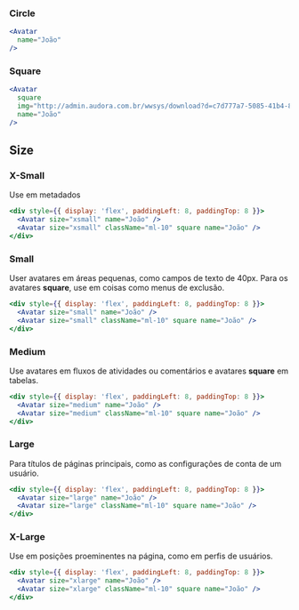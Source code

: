 ### Circle

```jsx
<Avatar
  name="João"
/>
```

### Square

```jsx
<Avatar
  square
  img="http://admin.audora.com.br/wwsys/download?d=c7d777a7-5085-41b4-84d4-0dae7e5b1c66"
  name="João"
/>
```

## Size
### X-Small
Use em metadados

```jsx
<div style={{ display: 'flex', paddingLeft: 8, paddingTop: 8 }}>
  <Avatar size="xsmall" name="João" />
  <Avatar size="xsmall" className="ml-10" square name="João" />
</div>
```

### Small
User avatares em áreas pequenas, como campos de texto de 40px. Para os avatares **square**, use em coisas como menus de exclusão.

```jsx
<div style={{ display: 'flex', paddingLeft: 8, paddingTop: 8 }}>
  <Avatar size="small" name="João" />
  <Avatar size="small" className="ml-10" square name="João" />
</div>
```

### Medium
Use avatares em fluxos de atividades ou comentários e avatares **square** em tabelas.

```jsx
<div style={{ display: 'flex', paddingLeft: 8, paddingTop: 8 }}>
  <Avatar size="medium" name="João" />
  <Avatar size="medium" className="ml-10" square name="João" />
</div>
```

### Large
Para títulos de páginas principais, como as configurações de conta de um usuário. 

```jsx
<div style={{ display: 'flex', paddingLeft: 8, paddingTop: 8 }}>
  <Avatar size="large" name="João" />
  <Avatar size="large" className="ml-10" square name="João" />
</div>
```

### X-Large
Use em posições proeminentes na página, como em perfis de usuários.

```jsx
<div style={{ display: 'flex', paddingLeft: 8, paddingTop: 8 }}>
  <Avatar size="xlarge" name="João" />
  <Avatar size="xlarge" className="ml-10" square name="João" />
</div>
```